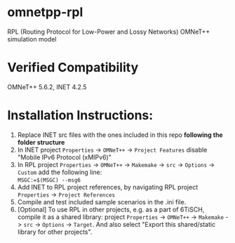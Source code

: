 # omnetpp-rpl

RPL (Routing Protocol for Low-Power and Lossy Networks) OMNeT++ simulation model

# Verified Compatibility
OMNeT++ 5.6.2, INET 4.2.5

# Installation Instructions:
1. Replace INET src files with the ones included in this repo **following the folder structure**
2. In INET project `Properties` -> `OMNeT++` -> `Project Features` disable "Mobile IPv6 Protocol (xMIPv6)"
3. In RPL project `Properties` -> `OMNeT++` -> `Makemake` -> `src` -> `Options` -> `Custom` add the following line:  
`MSGC:=$(MSGC) --msg6`
4. Add INET to RPL project references, by navigating RPL project `Properties` -> `Project References` 
4. Compile and test included sample scenarios in the .ini file.
5. [Optional] To use RPL in other projects, e.g. as a part of 6TiSCH,  compile it as a shared library: project `Properties` -> `OMNeT++` -> `Makemake` -> `src` -> `Options` -> `Target`. And also select "Export this shared/static library for other projects".
